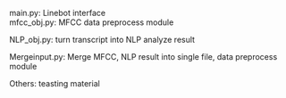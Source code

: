 main.py: Linebot interface  
mfcc_obj.py: MFCC data preprocess module  

NLP_obj.py: turn transcript into NLP analyze result  

Mergeinput.py: Merge MFCC, NLP result into single file, data preprocess module  

Others: teasting material  
